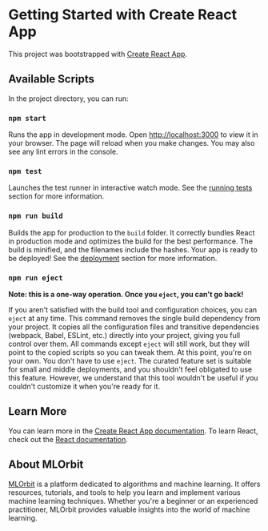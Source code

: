 # Getting Started with Create React App

This project was bootstrapped with [Create React App](https://github.com/facebook/create-react-app).

## Available Scripts

In the project directory, you can run:

### `npm start`

Runs the app in development mode.
Open [http://localhost:3000](http://localhost:3000) to view it in your browser.
The page will reload when you make changes.
You may also see any lint errors in the console.

### `npm test`

Launches the test runner in interactive watch mode.
See the [running tests](https://facebook.github.io/create-react-app/docs/running-tests) section for more information.

### `npm run build`

Builds the app for production to the `build` folder.
It correctly bundles React in production mode and optimizes the build for the best performance.
The build is minified, and the filenames include the hashes.
Your app is ready to be deployed!
See the [deployment](https://facebook.github.io/create-react-app/docs/deployment) section for more information.

### `npm run eject`

**Note: this is a one-way operation. Once you `eject`, you can't go back!**

If you aren't satisfied with the build tool and configuration choices, you can `eject` at any time. This command removes the single build dependency from your project.
It copies all the configuration files and transitive dependencies (webpack, Babel, ESLint, etc.) directly into your project, giving you full control over them.
All commands except `eject` will still work, but they will point to the copied scripts so you can tweak them.
At this point, you're on your own.
You don't have to use `eject`. The curated feature set is suitable for small and middle deployments, and you shouldn't feel obligated to use this feature.
However, we understand that this tool wouldn't be useful if you couldn't customize it when you're ready for it.

## Learn More

You can learn more in the [Create React App documentation](https://facebook.github.io/create-react-app/docs/getting-started).
To learn React, check out the [React documentation](https://reactjs.org/).

## About MLOrbit

[MLOrbit](https://mlorbit.netlify.app) is a platform dedicated to algorithms and machine learning.
It offers resources, tutorials, and tools to help you learn and implement various machine learning techniques.
Whether you're a beginner or an experienced practitioner, MLOrbit provides valuable insights into the world of machine learning. 
